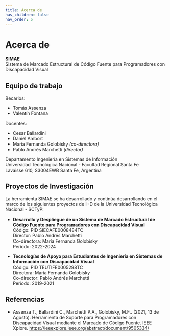 ```yaml
---
title: Acerca de
has_children: false
nav_order: 5
---
```


# Acerca de

**SIMAE**  
Sistema de Marcado Estructural de Código Fuente para Programadores con Discapacidad Visual

## Equipo de trabajo

Becarios:

* Tomás Assenza
* Valentín Fontana

Docentes:

* Cesar Ballardini
* Daniel Ambort
* María Fernanda Golobisky _(co-directora)_
* Pablo Andrés Marchetti _(director)_

Departamento Ingeniería en Sistemas de Información  
Universidad Tecnológica Nacional - Facultad Regional Santa Fe  
Lavaisse 610, S3004EWB Santa Fe, Argentina

## Proyectos de Investigación

La herramienta SIMAE se ha desarrollado y continúa desarrollando en el marco de los siguientes proyectos de I+D de la Universidad Tecnológica Nacional - SCTyP:

* **Desarrollo y Despliegue de un Sistema de Marcado Estructural de Código Fuente para Programadores con Discapacidad Visual**  
  Código: PID SIECAFE0008484TC  
  Director: Pablo Andrés Marchetti  
  Co-directora: María Fernanda Golobisky  
  Período: 2022-2024

* **Tecnologías de Apoyo para Estudiantes de Ingeniería en Sistemas de Información con Discapacidad Visual**  
  Código: PID TEUTIFE0005298TC  
  Directora: María Fernanda Golobisky  
  Co-director: Pablo Andrés Marchetti  
  Período: 2019-2021

## Referencias
* Assenza T., Ballardini C., Marchetti P.A., Golobisky, M.F.. (2021, 13 de Agosto). Herramienta de Soporte para Programadores con Discapacidad Visual mediante el Marcado de Código Fuente. IEEE Xplore. https://ieeexplore.ieee.org/abstract/document/9505334/
